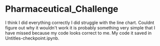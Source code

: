 # Pharmaceutical_Challenge
I think I did everything correctly I did struggle with the line chart. Couldnt figure out why it wouldn't work it is probably something very simple that I have missed because my code looks correct to me. My code it saved in Untitles-checkpoint.ipynb.
